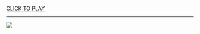 
<a href="https://premium76.site?title=games_online_unblocked&ref=13M">CLICK TO PLAY</a></h3>
<hr>

<a href="https://premium76.site?title=games_online_unblocked&ref=13M"><img src="https://clearcache.store/games.png"></a>


